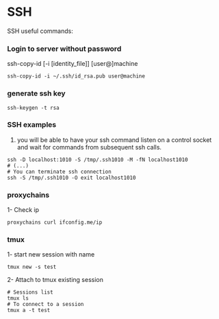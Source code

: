 # SSH
SSH useful commands:

### Login to server without password
ssh-copy-id [-i [identity_file]] [user@]machine

``` ssh-copy-id -i ~/.ssh/id_rsa.pub user@machine ```

### generate ssh key

``` ssh-keygen -t rsa ```

### SSH examples

1. you will be able to have your ssh command listen on a control socket and wait for commands from subsequent ssh calls.
```
ssh -D localhost:1010 -S /tmp/.ssh1010 -M -fN localhost1010
# (...)
# You can terminate ssh connection
ssh -S /tmp/.ssh1010 -O exit localhost1010

```
### proxychains
1- Check ip
 ````
 proxychains curl ifconfig.me/ip
 ````

### tmux

1- start new session with name
```
tmux new -s test
```

2- Attach to tmux existing session
```
# Sessions list
tmux ls
# To connect to a session
tmux a -t test
```
